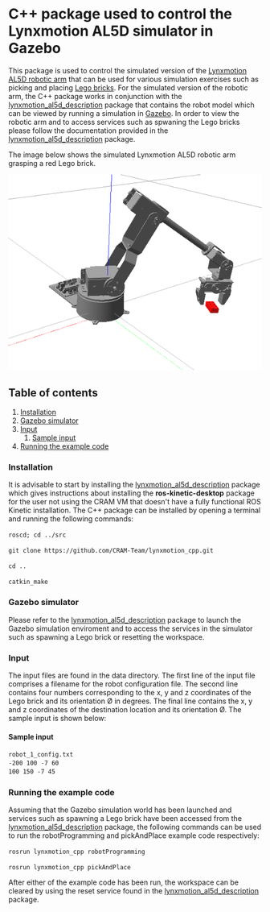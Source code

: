 # C++ package used to control the Lynxmotion AL5D simulator in Gazebo
This package is used to control the simulated version of the [Lynxmotion AL5D robotic arm](http://www.lynxmotion.com/c-130-al5d.aspx) that can be used for various simulation exercises such as picking and placing [Lego bricks](https://www.lego.com/en-us/product/buildable-2x4-red-brick-5006085). For the simulated version of the robotic arm, the C++ package works in conjunction with the [lynxmotion_al5d_description](https://github.com/CRAM-Team/lynxmotion_al5d_description) package that contains the robot model which can be viewed by running a simulation in [Gazebo](http://gazebosim.org/). In order to view the robotic arm and to access services such as spwaning the Lego bricks please follow the documentation provided in the [lynxmotion_al5d_description](https://github.com/CRAM-Team/lynxmotion_al5d_description) package.

The image below shows the simulated Lynxmotion AL5D robotic arm grasping a red Lego brick.

![Lynxmotion AL5D robotic arm grasping action](screenshots/grasp.png?raw=true "Robotic arm grasping Lego brick")

## Table of contents
1. [Installation](#installation)
2. [Gazebo simulator](#gazebo-simulator)
3. [Input](#input)
   1. [Sample input](#sample-input)
4. [Running the example code](#running-the-example-code)


### Installation
It is advisable to start by installing the [lynxmotion_al5d_description](https://github.com/CRAM-Team/lynxmotion_al5d_description) package which gives instructions about installing the **ros-kinetic-desktop** package for the user not using the CRAM VM that doesn't have a fully functional ROS Kinetic installation. The C++ package can be installed by opening a terminal and running the following commands:

`roscd; cd ../src`

`git clone https://github.com/CRAM-Team/lynxmotion_cpp.git`

`cd ..`

`catkin_make`

### Gazebo simulator
Please refer to the [lynxmotion_al5d_description](https://github.com/CRAM-Team/lynxmotion_al5d_description) package to launch the Gazebo simulation enviroment and to access the services in the simulator such as spawning a Lego brick or resetting the workspace.

### Input
The input files are found in the data directory. The first line of the input file comprises a filename for the robot configuration file. The second line contains four numbers corresponding to the x, y and z coordinates of the Lego brick and its orientation Ø in degrees. The final line contains the x, y and z coordinates of the destination location and its orientation Ø. The sample input is shown below:

#### Sample input
```markdown
robot_1_config.txt
-200 100 -7 60
100 150 -7 45
```


### Running the example code
Assuming that the Gazebo simulation world has been launched and services such as spawning a Lego brick have been accessed from the [lynxmotion_al5d_description](https://github.com/CRAM-Team/lynxmotion_al5d_description) package, the following commands can be used to run the robotProgramming and pickAndPlace example code respectively:

`rosrun lynxmotion_cpp robotProgramming`

`rosrun lynxmotion_cpp pickAndPlace`

After either of the example code has been run, the workspace can be cleared by using the reset service found in the [lynxmotion_al5d_description](https://github.com/CRAM-Team/lynxmotion_al5d_description) package.








